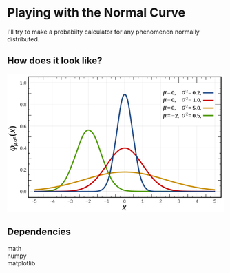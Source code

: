 # Playing with the Normal Curve

I'll try to make a probabilty calculator for any phenomenon normally distributed.

## How does it look like?

![image](normaldistribution.png)

## Dependencies

math <br>
numpy <br>
matplotlib
